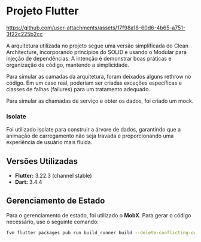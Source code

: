 # Projeto Flutter

https://github.com/user-attachments/assets/17f98a18-60d6-4b65-a751-3f22c225b2cc

A arquitetura utilizada no projeto segue uma versão simplificada do Clean Architecture, incorporando princípios do SOLID e usando o Modular para injeção de dependências. A intenção é demonstrar boas práticas e organização de código, mantendo a simplicidade.

Para simular as camadas da arquitetura, foram deixados alguns rethrow no código. Em um caso real, poderiam ser criadas exceções específicas e classes de falhas (failures) para um tratamento adequado.

Para simular as chamadas de serviço e obter os dados, foi criado um mock.

### Isolate
Foi utilizado Isolate para construir a árvore de dados, garantindo que a animação de carregamento não seja travada e proporcionando uma experiência de usuário mais fluida.

## Versões Utilizadas

- **Flutter:** 3.22.3 (channel stable)
- **Dart:** 3.4.4

## Gerenciamento de Estado

Para o gerenciamento de estado, foi utilizado o **MobX**. Para gerar o código necessário, use o seguinte comando:

```sh
fvm flutter packages pub run build_runner build --delete-conflicting-outputs
